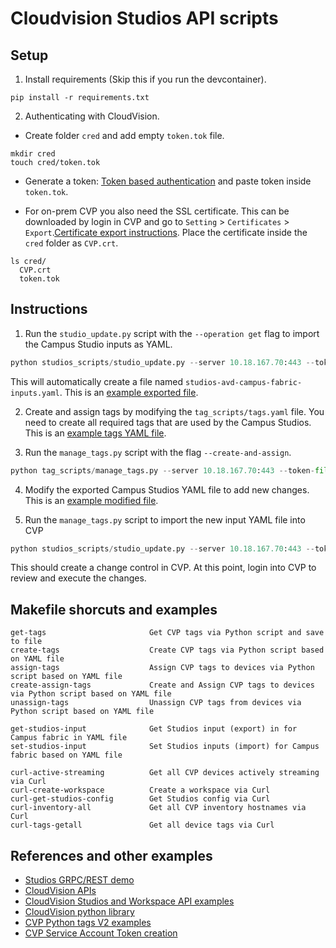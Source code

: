 # Cloudvision Studios API scripts

## Setup

1. Install requirements (Skip this if you run the devcontainer).

```shell
pip install -r requirements.txt
```

2. Authenticating with CloudVision.

- Create folder `cred` and add empty `token.tok` file.
```shell
mkdir cred
touch cred/token.tok
```

- Generate a token: [Token based authentication](https://aristanetworks.github.io/cloudvision-apis/connecting/#token-based-authentication) and paste token inside `token.tok`.

- For on-prem CVP you also need the SSL certificate. This can be downloaded by login in CVP and go to `Setting` > `Certificates` > `Export`.[Certificate export instructions](https://www.arista.io/help/2025.1/articles/c2V0dGluZ3MuQWxsLkNlcnRpZmljYXRlcw==#certificates). 
Place the certificate inside the `cred` folder as `CVP.crt`.

```shell
ls cred/
  CVP.crt  
  token.tok
```

## Instructions

1. Run the `studio_update.py` script with the `--operation get` flag to import the Campus Studio inputs as YAML.

```python
python studios_scripts/studio_update.py --server 10.18.167.70:443 --token-file cred/token.tok --operation get --cert-file cred/CVP.crt --studio-id studio-avd-campus-fabric
```

This will automatically create a file named `studios-avd-campus-fabric-inputs.yaml`. This is an [example exported file](studios_scripts/studio-avd-campus-fabric-inputs.yaml).

2. Create and assign tags by modifying the `tag_scripts/tags.yaml` file. You need to create all required tags that are used by the Campus Studios. This is an [example tags YAML file](tag_scripts/tags.yaml).


3. Run the `manage_tags.py` script with the flag `--create-and-assign`.

```python
python tag_scripts/manage_tags.py --server 10.18.167.70:443 --token-file cred/token.tok --cert-file cred/CVP.crt --file tag_scripts/tags.yaml --create-and-assign
```

4. Modify the exported Campus Studios YAML file to add new changes. This is an [example modified file](studios_scripts/studio-avd-campus-fabric-inputs-new.yaml).


5. Run the `manage_tags.py` script to import the new input YAML file into CVP

```python
python studios_scripts/studio_update.py --server 10.18.167.70:443 --token-file cred/token.tok --operation set --cert-file cred/CVP.crt --studio-id studio-avd-campus-fabric --yaml-file=studios_scripts/studio-avd-campus-fabric-inputs-new.yaml
```

This should create a change control in CVP. At this point, login into CVP to review and execute the changes. 


## Makefile shorcuts and examples

```text
get-tags                       Get CVP tags via Python script and save to file
create-tags                    Create CVP tags via Python script based on YAML file
assign-tags                    Assign CVP tags to devices via Python script based on YAML file
create-assign-tags             Create and Assign CVP tags to devices via Python script based on YAML file
unassign-tags                  Unassign CVP tags from devices via Python script based on YAML file

get-studios-input              Get Studios input (export) in for Campus fabric in YAML file
set-studios-input              Set Studios inputs (import) for Campus fabric based on YAML file

curl-active-streaming          Get all CVP devices actively streaming via Curl
curl-create-workspace          Create a workspace via Curl
curl-get-studios-config        Get Studios config via Curl
curl-inventory-all             Get all CVP inventory hostnames via Curl
curl-tags-getall               Get all device tags via Curl
```

## References and other examples

- [Studios GRPC/REST demo](https://github.com/noredistribution/studios-demo)
- [CloudVision APIs](https://aristanetworks.github.io/cloudvision-apis/)
- [CloudVision Studios and Workspace API examples](https://aristanetworks.github.io/cloudvision-apis/examples/rest/studios-and-workspaces/)
- [CloudVision python library](https://github.com/aristanetworks/cloudvision-python)
- [CVP Python tags V2 examples](https://github.com/aristanetworks/cloudvision-python/tree/trunk/examples/resources/tag/v2)
- [CVP Service Account Token creation](https://www.arista.io/help/articles/c2V0dGluZ3MuQWxsLmFjY2Vzc0NvbnRyb2wuc2VydmljZUFjY291bnRzLnRva2Vucw==)
